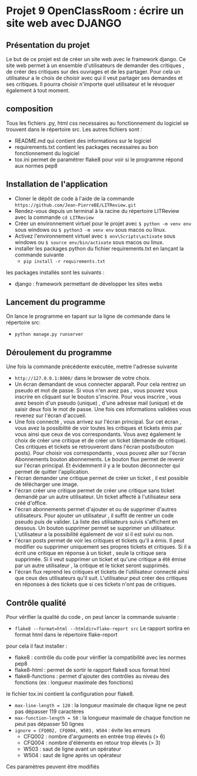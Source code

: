 # Projet 9 OpenClassRoom : écrire un site web avec DJANGO
## Présentation du projet
Le but de ce projet est de créer un site web avec le framework django. Ce site web permet à un ensemble d'utilisateurs de demander des critiques
, de créer des critiques sur des ouvrages et de les partager. Pour cela un utilisateur a le choix de choisir avec qui il veut partager ses demandes 
et ses critiques. Il pourra choisir n'importe quel utilisateur et le révoquer également à tout moment.

## composition
Tous les fichiers .py, html css necessaires au fonctionnement du logiciel se trouvent dans le répertoire src.
Les autres fichiers sont :
- README.md qui contient des informations sur le logiciel
- requirements.txt contient les packages necessaires au bon fonctionnement du logiciel
- tox.ini permet de paramétrer flake8 pour voir si le programme répond aux normes pep8

## Installation de l'application
- Cloner le dépôt de code à l'aide de la commande `https://github.com/Jean-PierreBE/LITReview.git`
- Rendez-vous depuis un terminal à la racine du répertoire LITReview avec la commande `cd LITReview`
- Créer un environnement virtuel pour le projet avec `$ python -m venv env` sous windows ou `$ python3 -m venv env` sous macos ou linux.
- Activez l'environnement virtuel avec `$ env\Scripts\activate` sous windows ou `$ source env/bin/activate` sous macos ou linux.
- installer les packages python du fichier requirements.txt en lançant la commande suivante 
  - `pip install -r requirements.txt`

les packages installés sont les suivants :
- django : framework permettant de développer les sites webs

## Lancement du programme
On lance le programme en tapant sur la ligne de commande dans le répertoire src:
- `python manage.py runserver`

## Déroulement du programme
Une fois la commande précédente exécutée, mettre l'adresse suivante
- `http://127.0.0.1:8000/`
dans le browser de votre choix.
- Un écran demandant de vous connecter apparaît. Pour cela rentrez un pseudo et mot de passe.
Si vous n'en avez pas , vous pouvez vous inscrire en cliquant sur le bouton s'inscrire.
Pour vous inscrire , vous avez besoin d'un pseudo (unique) , d'une adresse mail (unique) et de saisir deux fois
le mot de passe. Une fois ces informations validées vous revenez sur l'écran d'accueil.
- Une fois connecté , vous arrivez sur l'écran principal. Sur cet écran , vous avez la possibilité de voir toutes les critiques et tickets 
émis par vous ainsi que ceux de vos correspondants. Vous avez également le choix de créer une critique et de créer un ticket (demande de critique).
Ces critiques et tickets se retrouveront dans l'écran posts(bouton posts). Pour choisir vos correspondants , vous pouvez aller sur l'écran Abonnements
bouton abonnements. Le bouton flux permet de revenir sur l'écran principal. Et évidemment il y a le bouton déconnecter qui permet de quitter l'application.
- l'écran demander une critique permet de créer un ticket , il est possible de télécharger une image.
- l'écran créer une critique permet de créer une critique sans ticket demandé par un autre utilisateur. Un ticket affecté à l'utilisateur sera créé d'office.
- l'écran abonnements permet d'ajouter et ou de supprimer d'autres utilisateurs. Pour ajouter un utilisateur , il suffit de rentrer un code pseudo puis de valider.
La liste des utilisateurs suivis s'affichent en dessous. Un bouton supprimer permet se supprimer un utilisateur. L'utilisateur a la possibilité également de voir
si il est suivi ou non.
- l'écran posts permet de voir les critiques et tickets qu'il a émis. Il peut modifier ou supprimer uniquement ses propres tickets et critiques. Si il a écrit une
critique en réponse à un ticket , seule la critique sera supprimée. Si il veut supprimer un ticket et qu'une critique a été émise par un autre utilisateur , 
la critique et le ticket seront supprimés.
- l'écran flux reprend les critiques et tickets de l'utilisateur connecté ainsi que ceux des utilisateurs qu'il suit. L'utilisateur peut créer des critiques en
réponses à des tickets que si ces tickets n'ont pas de critiques.


## Contrôle qualité
Pour vérifier la qualité du code , on peut lancer la commande suivante :
- `flake8 --format=html --htmldir=flake-report src`
Le rapport sortira en format html dans le répertoire flake-report

pour cela il faut installer :
- flake8 : contrôle du code pour vérifier la compatibilité avec les normes pep8
- flake8-html : permet de sortir le rapport flake8 sous format html
- flake8-functions : permet d'ajouter des contrôles au niveau des fonctions (ex : longueur maximale des fonctions)

le fichier tox.ini contient la configuration pour flake8.
- `max-line-length = 120` : la longueur maximale de chaque ligne ne peut pas dépasser 119 caractères
- `max-function-length = 50` : la longueur maximale de chaque fonction ne peut pas dépasser 50 lignes
- `ignore = CFQ002, CFQ004, W503, W504` : évite les erreurs
  - CFQ002 : nombre d'arguments en entrée trop élevés (> 6)
  - CFQ004 : nombre d'éléments en retour trop élevés (> 3)
  - W503 : saut de ligne avant un opérateur
  - W504 : saut de ligne après un opérateur

Ces paramètres peuvent être modifiés
